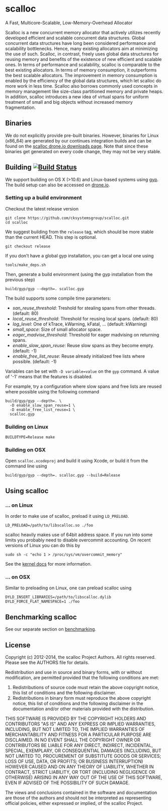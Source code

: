 # scalloc

A Fast, Multicore-Scalable, Low-Memory-Overhead Allocator

Scalloc is a new concurrent memory allocator that actively utilizes recently
developed efficient and scalable concurrent data structures. Global concurrent
data structures have long been considered performance and scalability
bottlenecks. Hence, many existing allocators aim at minimizing the use of such.
Scalloc, in contrast, freely uses global data structures for reusing memory and
benefits of the existence of new efficient and scalable ones. In terms of
performance and scalability, scalloc is comparable to the best existing
allocators. In terms of memory consumption, it outperforms the best scalable
allocators. The improvement in memory consumption is enabled by the efficiency
of the global data structures, which let scalloc do more work in less time.
Scalloc also borrows commonly used concepts in memory management like size-class
partitioned memory and private heaps. In addition, scalloc introduces a new idea
of virtual spans for uniform treatment of small and big objects without
increased memory fragmentation.

## Binaries

We do not explicitly provide pre-built binaries. However, binaries for Linux
(x86\_64) are generated by our continues integration builds and can be found on
the [scalloc drone.io downloads
page](https://drone.io/github.com/cksystemsgroup/scalloc/files). Note that since
these binaries get generated on every code change, they may not be very stable.

## Building [![Build Status](https://drone.io/github.com/cksystemsgroup/scalloc/status.png)](https://drone.io/github.com/cksystemsgroup/scalloc/latest)

We support building on OS X (>10.6) and Linux-based systems using
[gyp](https://code.google.com/p/gyp/). The build setup can also be accessed on
[drone.io](https://drone.io/github.com/cksystemsgroup/scalloc/admin).

### Setting up a build environment

Checkout the latest release version

    git clone https://github.com/cksystemsgroup/scalloc.git
    cd scalloc

We suggest building from the `release` tag, which should be more stable than the
current HEAD. This step is optional.

    git checkout release

If you don't have a global gyp installation, you can get a local one using

    tools/make_deps.sh
    
Then, generate a build environment (using the gyp installation from the previous
step)

    build/gyp/gyp --depth=. scalloc.gyp

The build supports some compile time parameters:

* *san_reuse_threshold*: Treshold for stealing spans from other threads. (default: 80)
* *local_reuse_threshold*: Threshold for reusing local spans. (default: 80)
* *log_level*: One of kTrace, kWarning, kFatal, ... (default: kWarning)
* *small_space*: Size of small allocator space.
* *eager_madvise_threshold*: Threshold for eager madvising on returning spans.
* *enable_slow_span_reuse*: Reuse slow spans as they become empty. (default: -1)
* *enable_free_list_reuse*: Reuse already initialized free lists where possible.
  (default: -1)

Variables can be set with `-D variable=value` on the `gyp` command. A value of
'-1' means that the features is disabled.

For example, try a configuration where slow spans and free lists are reused
where possible using the following command

    build/gyp/gyp --depth=. \
      -D enable_slow_span_reuse=1 \
      -D enable_free_list_reuse=1 \
      scalloc.gyp

### Building on Linux

    BUILDTYPE=Release make

### Building on OSX

Open `scalloc.xcodeproj` and build it using Xcode, or build it from the command
line using

    build/gyp/gyp --depth=. scalloc.gyp --build=Release

## Using scalloc

### ... on Linux

In order to make use of scalloc, preload it using `LD_PRELOAD`.

    LD_PRELOAD=/path/to/libscalloc.so ./foo

scalloc heavily makes use of 64bit address space. If you run into some limits
you probably need to disable overcommit accounting. On recent versions of Linux
you can do this by

    sudo sh -c "echo 1 > /proc/sys/vm/overcommit_memory"

See the [kernel docs](https://www.kernel.org/doc/Documentation/vm/overcommit-accounting)
for more information.

### ... on OSX

Similar to preloading on Linux, one can preload scalloc using

    DYLD_INSERT_LIBRARIES=/path/to/libscalloc.dylib DYLD_FORCE_FLAT_NAMESPACE=1 ./foo

## Benchmarking scalloc

See our separate section on [benchmarking](https://github.com/cksystemsgroup/scalloc/tree/master/benchmarks).

## License

Copyright (c) 2012-2014, the scalloc Project Authors.
All rights reserved. Please see the AUTHORS file for details.

Redistribution and use in source and binary forms, with or without
modification, are permitted provided that the following conditions are met: 

1. Redistributions of source code must retain the above copyright notice, this
   list of conditions and the following disclaimer. 
2. Redistributions in binary form must reproduce the above copyright notice,
   this list of conditions and the following disclaimer in the documentation
   and/or other materials provided with the distribution. 

THIS SOFTWARE IS PROVIDED BY THE COPYRIGHT HOLDERS AND CONTRIBUTORS "AS IS" AND 
ANY EXPRESS OR IMPLIED WARRANTIES, INCLUDING, BUT NOT LIMITED TO, THE IMPLIED
WARRANTIES OF MERCHANTABILITY AND FITNESS FOR A PARTICULAR PURPOSE ARE 
DISCLAIMED. IN NO EVENT SHALL THE COPYRIGHT OWNER OR CONTRIBUTORS BE LIABLE FOR 
ANY DIRECT, INDIRECT, INCIDENTAL, SPECIAL, EXEMPLARY, OR CONSEQUENTIAL DAMAGES
(INCLUDING, BUT NOT LIMITED TO, PROCUREMENT OF SUBSTITUTE GOODS OR SERVICES;
LOSS OF USE, DATA, OR PROFITS; OR BUSINESS INTERRUPTION) HOWEVER CAUSED AND 
ON ANY THEORY OF LIABILITY, WHETHER IN CONTRACT, STRICT LIABILITY, OR TORT
(INCLUDING NEGLIGENCE OR OTHERWISE) ARISING IN ANY WAY OUT OF THE USE OF THIS
SOFTWARE, EVEN IF ADVISED OF THE POSSIBILITY OF SUCH DAMAGE.

The views and conclusions contained in the software and documentation are those
of the authors and should not be interpreted as representing official policies, 
either expressed or implied, of the scalloc Project.
